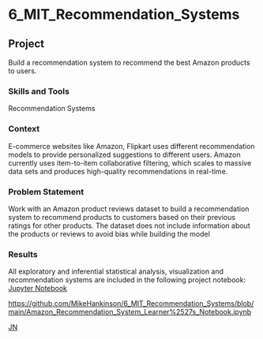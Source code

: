 # 6_MIT_Recommendation_Systems
## Project
Build a recommendation system to recommend the best Amazon products to users.

### Skills and Tools
Recommendation Systems

### Context
E-commerce websites like Amazon, Flipkart uses different recommendation models to provide personalized suggestions to different users. Amazon currently uses item-to-item collaborative filtering, which scales to massive data sets and produces high-quality recommendations in real-time.

### Problem Statement
Work with an Amazon product reviews dataset to build a recommendation system to recommend products to customers based on their previous ratings for other products.  The dataset does not include information about the products or reviews to avoid bias while building the model

### Results
All exploratory and inferential statistical analysis, visualization and recommendation systems are included in the following project notebook:  
[Jupyter Notebook](Amazon_Recommendation_System_Learner%27s_Notebook.ipynb)



https://github.com/MikeHankinson/6_MIT_Recommendation_Systems/blob/main/Amazon_Recommendation_System_Learner%2527s_Notebook.ipynb

[JN](Amazon_Recommendation_System_Learner%2527s_Notebook.ipynb)

